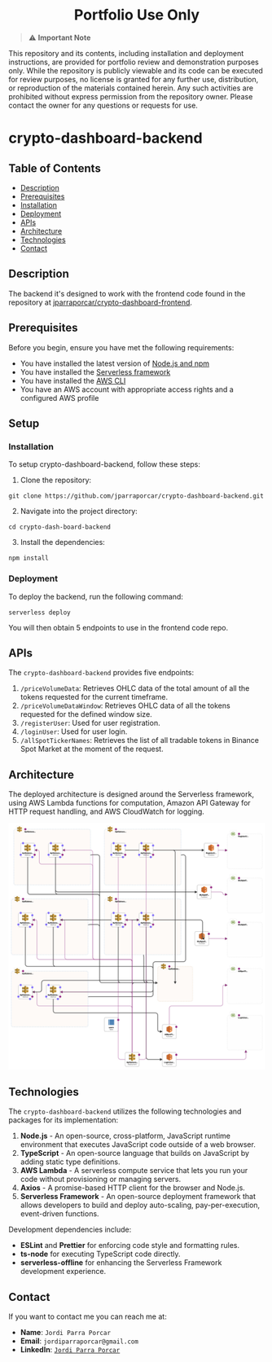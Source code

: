 <h1 align="center">Portfolio Use Only</h1>

> :warning: **Important Note**

This repository and its contents, including installation and deployment instructions, are provided for portfolio review and demonstration purposes only. While the repository is publicly viewable and its code can be executed for review purposes, no license is granted for any further use, distribution, or reproduction of the materials contained herein. Any such activities are prohibited without express permission from the repository owner. Please contact the owner for any questions or requests for use.

# crypto-dashboard-backend

## Table of Contents
- [Description](#description)
- [Prerequisites](#prerequisites)
- [Installation](#installation)
- [Deployment](#deployment)
- [APIs](#apis)
- [Architecture](#architecture)
- [Technologies](#technologies)
- [Contact](#contact)

## Description

The backend it's designed to work with the frontend code found in the repository at [jparraporcar/crypto-dashboard-frontend](https://github.com/jparraporcar/crypto-dashboard-frontend).


## Prerequisites

Before you begin, ensure you have met the following requirements:

- You have installed the latest version of [Node.js and npm](https://nodejs.org/)
- You have installed the [Serverless framework](https://www.serverless.com/framework/docs/getting-started/)
- You have installed the [AWS CLI](https://aws.amazon.com/cli/)
- You have an AWS account with appropriate access rights and a configured AWS profile

## Setup

### Installation

To setup crypto-dashboard-backend, follow these steps:

1. Clone the repository:

```
git clone https://github.com/jparraporcar/crypto-dashboard-backend.git
```

2. Navigate into the project directory:

```
cd crypto-dash-board-backend
```

3. Install the dependencies:

```
npm install
```

### Deployment

To deploy the backend, run the following command:

```
serverless deploy

```

You will then obtain 5 endpoints to use in the frontend code repo.

## APIs

The `crypto-dashboard-backend` provides five endpoints:

1. `/priceVolumeData`: Retrieves OHLC data of the total amount of all the tokens requested for the current timeframe.
2. `/priceVolumeDataWindow`: Retrieves OHLC data of all the tokens requested for the defined window size.
3. `/registerUser`: Used for user registration.
4. `/loginUser`: Used for user login.
5. `/allSpotTickerNames`: Retrieves the list of all tradable tokens in Binance Spot Market at the moment of the request.

## Architecture

The deployed architecture is designed around the Serverless framework, using AWS Lambda functions for computation, Amazon API Gateway for HTTP request handling, and AWS CloudWatch for logging.

![Infrastructure Diagram](./screenshots/diagram.jpg)

## Technologies

The `crypto-dashboard-backend` utilizes the following technologies and packages for its implementation:

1. **Node.js** - An open-source, cross-platform, JavaScript runtime environment that executes JavaScript code outside of a web browser.
2. **TypeScript** - An open-source language that builds on JavaScript by adding static type definitions.
3. **AWS Lambda** - A serverless compute service that lets you run your code without provisioning or managing servers.
4. **Axios** - A promise-based HTTP client for the browser and Node.js.
5. **Serverless Framework** - An open-source deployment framework that allows developers to build and deploy auto-scaling, pay-per-execution, event-driven functions.

Development dependencies include:

- **ESLint** and **Prettier** for enforcing code style and formatting rules.
- **ts-node** for executing TypeScript code directly.
- **serverless-offline** for enhancing the Serverless Framework development experience.

## Contact

If you want to contact me you can reach me at:

- **Name**: `Jordi Parra Porcar`
- **Email**: `jordiparraporcar@gmail.com`
- **LinkedIn**: [`Jordi Parra Porcar`](https://www.linkedin.com/in/jordiparraporcar/)
